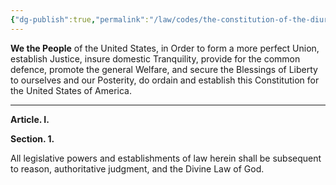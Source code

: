 ```yaml
---
{"dg-publish":true,"permalink":"/law/codes/the-constitution-of-the-diurnal-conduct-of-individual-persons/the-constitution-of-the-diurnal-conduct-of-indevidual-persons/","created":"Oct 1, 2014, 12:18 PM"}
---
```



**We the People** of the United States, in Order to form a more perfect Union, establish Justice, insure domestic Tranquility, provide for the common defence, promote the general Welfare, and secure the Blessings of Liberty to ourselves and our Posterity, do ordain and establish this Constitution for the United States of America.

---

**Article. I.**

**Section. 1.**

All legislative powers and establishments of law herein shall be subsequent to reason, authoritative judgment, and the Divine Law of God.